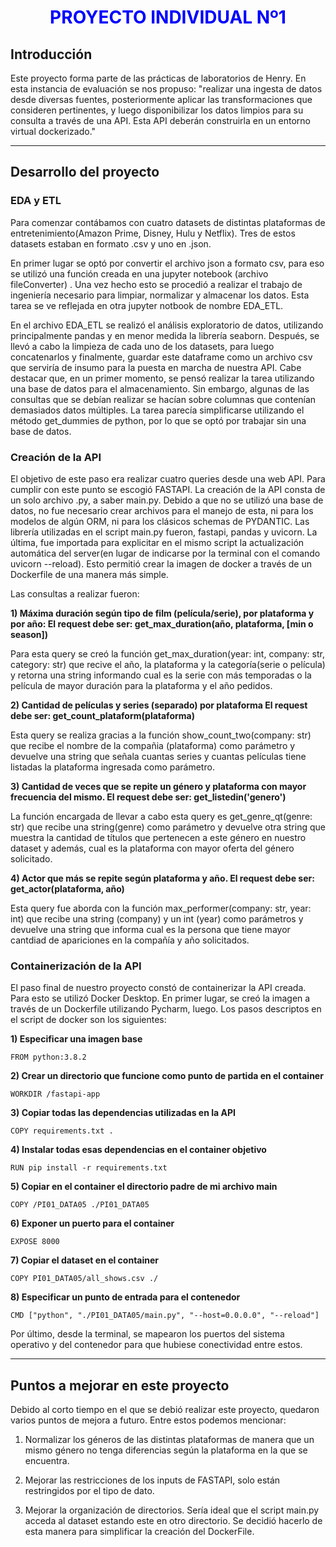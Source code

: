 # <h1 align=center><span style="color:blue"> **PROYECTO INDIVIDUAL Nº1** </span></h1>

## **Introducción**
<p>
Este proyecto forma parte de las prácticas de laboratorios de Henry. En esta instancia de evaluación se nos propuso: "realizar una ingesta de datos desde diversas fuentes, posteriormente aplicar las transformaciones que consideren pertinentes, y luego disponibilizar los datos limpios para su consulta a través de una API. Esta API deberán construirla en un entorno virtual dockerizado."
</p>
<hr>  

## **Desarrollo del proyecto**

### **EDA y ETL**

Para comenzar contábamos con cuatro datasets de distintas plataformas de entretenimiento(Amazon Prime, Disney, Hulu y Netflix). Tres de estos datasets estaban en formato .csv y uno en .json.

<p>En primer lugar se optó por convertir el archivo json a formato csv, para eso se utilizó una función creada en una jupyter notebook (archivo fileConverter) .
Una vez hecho esto se procedió a realizar el trabajo de ingeniería necesario para limpiar, normalizar y almacenar los datos. Esta tarea se ve reflejada en otra jupyter notbook de nombre EDA_ETL. </p>

<p> En el archivo EDA_ETL se realizó el análisis exploratorio de datos, utilizando principalmente pandas y en menor medida la librería seaborn. Después, se llevó a cabo la limpieza de cada uno de los datasets, para luego concatenarlos y finalmente, guardar este dataframe como un archivo csv que serviría de insumo para la puesta en marcha de nuestra API. Cabe destacar que, en un primer momento, se pensó realizar la tarea utilizando una base de datos para el almacenamiento. Sin embargo, algunas de las consultas que se debían realizar se hacían sobre columnas que contenían demasiados datos múltiples. La tarea parecía simplificarse utilizando el método get_dummies de python, por lo que se optó por trabajar sin una base de datos. </p>

### **Creación de la API**

El objetivo de este paso era realizar cuatro queries desde una web API.
Para cumplir con este punto se escogió FASTAPI.
La creación de la API consta de un solo archivo .py, a saber main.py. Debido a que no se utilizó una base de datos, no fue necesario crear archivos para el manejo de esta, ni para los modelos de algún ORM, ni para los clásicos schemas de PYDANTIC. Las librería utilizadas
en el script main.py fueron, fastapi, pandas y uvicorn. La última, fue importada para explicitar
en el mismo script la actualización automática del server(en lugar de indicarse por la terminal con el comando uvicorn --reload).
Esto permitió crear la imagen de docker a través de un Dockerfile de una manera más simple.

Las consultas a realizar fueron:

**1) Máxima duración según tipo de film (película/serie), por plataforma y por año:
    El request debe ser: get_max_duration(año, plataforma, [min o season])**

Para esta query se creó la función get_max_duration(year: int, company: str, category: str) que recive el año, la plataforma y la categoría(serie o película) y retorna una string informando cual es la serie con más temporadas o la película de mayor duración para la plataforma y el año pedidos.

**2) Cantidad de películas y series (separado) por plataforma
    El request debe ser: get_count_plataform(plataforma)**
    
Esta query se realiza gracias a la función show_count_two(company: str) que recibe el nombre  de la compañia (plataforma) como parámetro y devuelve una string que señala cuantas series y cuantas películas tiene listadas la plataforma ingresada como parámetro.
  
**3) Cantidad de veces que se repite un género y plataforma con mayor frecuencia del mismo.
    El request debe ser: get_listedin('genero')**
    
La función encargada de llevar a cabo esta query es get_genre_qt(genre: str) que recibe una string(genre) como parámetro y devuelve otra string que muestra la cantidad de títulos que pertenecen a este género en nuestro dataset y además, cual es la plataforma con mayor oferta del género solicitado.
    
**4) Actor que más se repite según plataforma y año. 
    El request debe ser: get_actor(plataforma, año)**
  
 Esta query fue aborda con la función max_performer(company: str, year: int) que recibe una string (company) y un int (year) como parámetros y devuelve una string que informa cual es la persona que tiene mayor cantdiad de apariciones en la compañía y año solicitados.
    
    
### **Containerización de la API**

El paso final de nuestro proyecto constó de containerizar la API creada. Para esto se utilizó Docker Desktop. En primer lugar, se creó la imagen a través de un Dockerfile utilizando Pycharm, luego. Los pasos descriptos en el script de docker son los siguientes:

**1) Especificar una imagen base**

`FROM python:3.8.2`

**2) Crear un directorio que funcione como punto de partida en el container**


`WORKDIR /fastapi-app`

**3) Copiar todas las dependencias utilizadas en la API**

`COPY requirements.txt .`


**4) Instalar todas esas dependencias en el container objetivo**

`RUN pip install -r requirements.txt`

**5) Copiar en el container el directorio padre de mi archivo main**

`COPY /PI01_DATA05 ./PI01_DATA05`

**6) Exponer un puerto para el container**

`EXPOSE 8000`

**7) Copiar el dataset en el container**

`COPY PI01_DATA05/all_shows.csv ./`

**8) Especificar un punto de entrada para el contenedor**

`CMD ["python", "./PI01_DATA05/main.py", "--host=0.0.0.0", "--reload"]`

Por último, desde la terminal, se mapearon los puertos del sistema operativo y del contenedor para que hubiese conectividad entre estos.

<hr>

## **Puntos a mejorar en este proyecto**

Debido al corto tiempo en el que se debió realizar este proyecto, quedaron varios puntos de mejora a futuro. Entre estos podemos mencionar:

1) Normalizar los géneros de las distintas plataformas de manera que un mismo género no tenga diferencias según la plataforma en la que se encuentra.

2) Mejorar las restricciones de los inputs de FASTAPI, solo están restringidos por el tipo de dato.

3) Mejorar la organización de directorios. Sería ideal que el script main.py acceda al dataset estando este en otro directorio. Se decidió hacerlo de esta manera para simplificar la creación del DockerFile.

